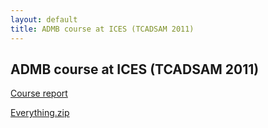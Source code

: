 ```yaml
---
layout: default
title: ADMB course at ICES (TCADSAM 2011)
---
```


ADMB course at ICES (TCADSAM 2011)
----------------------------------

[Course report](http://ices.dk/news-and-events/Documents/Training%20Courses/Reports/TCADSAM11.pdf)

[Everything.zip](Everything.zip)
